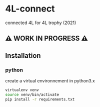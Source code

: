 # 4L-connect
connected 4L for 4L trophy (2021)

## ⚠️ WORK IN PROGRESS ⚠️

## Installation
### python
create a virtual environnement in python3.x
```bash
virtualenv venv
source venv/bin/activate
pip install -r requirements.txt
```
